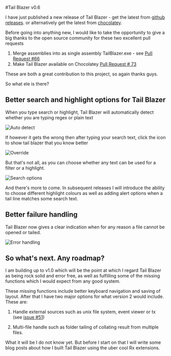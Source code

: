 #Tail Blazer v0.6

I have just published a new release of Tail Blazer - get the latest from  [github releases](https://github.com/RolandPheasant/TailBlazer/releases).  or alternatively get the latest from [chocolatey](https://chocolatey.org/packages/tailblazer).

Before going into anything new, I would like to take the opportunity to give a big thanks to the open source community for these two excellent pull requests

 1. Merge assemblies into as single assembly TailBlazer.exe - see [Pull Request #66](https://github.com/RolandPheasant/TailBlazer/pull/66)
 2. Make Tail Blazer available on Chocolatey [Pull Request # 73](https://github.com/RolandPheasant/TailBlazer/pull/73)

These are both a great contribution to this project, so again thanks guys.

So what ele is there?

## Better search and highlight options for Tail Blazer

When you type search or highlight, Tail Blazer will automatically detect whether you are typing regex or plain text 

![Auto detect ](https://github.com/RolandPheasant/TailBlazer/blob/master/Images/RegEx.gif)

If however it gets the wrong then after typing your search text, click the icon to show tail blazer that you know better

![Override](https://github.com/RolandPheasant/TailBlazer/blob/master/Images/RegExOverride.gif)

But that's not all, as you can choose whether any text can be used for a filter or a highlight.

![Search options](https://github.com/RolandPheasant/TailBlazer/blob/master/Images/SearchOptions.gif)

And there's more to come. In subsequent releases I will introduce the ability to choose different highlight colours as well as adding alert options when a tail line matches some search text.

## Better failure handling

Tail Blazer now gives a clear indication when for any reason a file cannot be opened or tailed.

![Error handling](https://github.com/RolandPheasant/TailBlazer/blob/master/Images/ErrorHandling.gif)


## So what's next. Any roadmap?

I am building up to v1.0 which will be the point at which I regard Tail Blazer as being rock solid and error free, as well as fulfilling some of the missing functions which I would expect from any good system.  

These missing functions include better keyboard navigation and saving of layout.  After that I have two major options for what version 2 would include. These are:

 1. Handle external  sources such as unix file system, event viewer
    or tx (see [issue #51](https://github.com/RolandPheasant/TailBlazer/issues/51))
    
 2. Multi-file handle such as folder tailing of collating result from multiple files.

What it will be I do not know yet. But before I start on that I will write some blog posts about how I built Tail Blazer using the uber cool Rx extensions.